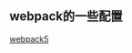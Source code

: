 ## webpack的一些配置
[webpack5](https://github.com/junfengshow/demo-webpack/tree/master/webpack5#README.md)
